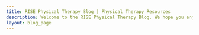 ```yaml
---
title: RISE Physical Therapy Blog | Physical Therapy Resources
description: Welcome to the RISE Physical Therapy Blog. We hope you enjoy these resources!
layout: blog_page
---
```


